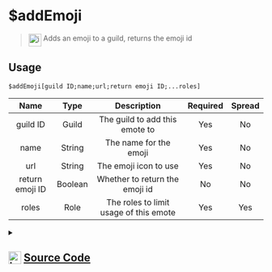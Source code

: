 # $addEmoji
> <img align="top" src="https://upload.wikimedia.org/wikipedia/commons/thumb/e/e4/Infobox_info_icon.svg/160px-Infobox_info_icon.svg.png?20150409153300" alt="image" width="25" height="auto"> Adds an emoji to a guild, returns the emoji id
## Usage
```
$addEmoji[guild ID;name;url;return emoji ID;...roles]
```
| Name | Type | Description | Required | Spread
| :---: | :---: | :---: | :---: | :---: |
guild ID | Guild | The guild to add this emote to | Yes | No
name | String | The name for the emoji | Yes | No
url | String | The emoji icon to use | Yes | No
return emoji ID | Boolean | Whether to return the emoji id | No | No
roles | Role | The roles to limit usage of this emote | Yes | Yes
<details>
<summary>
    
## <img align="top" src="https://cdn4.iconfinder.com/data/icons/iconsimple-logotypes/512/github-512.png" alt="image" width="25" height="auto">  [Source Code](https://github.com/tryforge/ForgeScript-V2/blob/main/src/native/addEmoji.ts)
    
</summary>
    
```ts
import { noop } from "lodash"
import { ArgType, NativeFunction, Return } from "../structures"

export default new NativeFunction({
    name: "$addEmoji",
    version: "1.0.7",
    description: "Adds an emoji to a guild, returns the emoji id",
    brackets: true,
    unwrap: true,
    args: [
        {
            name: "guild ID",
            description: "The guild to add this emote to",
            rest: false,
            required: true,
            type: ArgType.Guild,
        },
        {
            name: "name",
            description: "The name for the emoji",
            rest: false,
            required: true,
            type: ArgType.String,
        },
        {
            name: "url",
            description: "The emoji icon to use",
            rest: false,
            required: true,
            type: ArgType.String,
        },
        {
            name: "return emoji ID",
            description: "Whether to return the emoji id",
            rest: false,
            type: ArgType.Boolean,
        },
        {
            name: "roles",
            description: "The roles to limit usage of this emote",
            rest: true,
            required: true,
            type: ArgType.Role,
            pointer: 0,
        },
    ],
    async execute(_, [guild, name, icon, returnEmojiID, roles]) {
        const em = await guild.emojis
            .create({
                attachment: icon,
                name,
                roles: roles || undefined,
            })
            .catch(noop)

        return this.success(returnEmojiID && em ? em.id : undefined)
    },
})

```
    
</details>